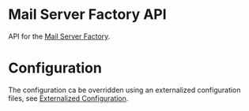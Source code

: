 # Mail Server Factory API
API for the [Mail Server Factory](https://github.com/milos85vasic/Mail-Server-Factory).
# Configuration
The configuration ca be overridden using an externalized configuration files, see [Externalized Configuration](https://docs.spring.io/spring-boot/docs/1.0.1.RELEASE/reference/html/boot-features-external-config.html).